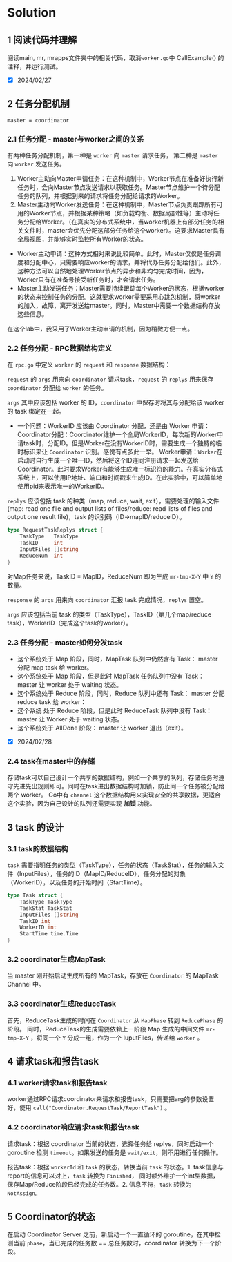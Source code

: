 # Solution

## 1 阅读代码并理解

阅读main, mr, mrapps文件夹中的相关代码，取消`worker.go`中 CallExample() 
的注释，并运行测试。

- [x] 2024/02/27

## 2 任务分配机制

`master = coordinator`

### 2.1 任务分配 - master与worker之间的关系

有两种任务分配机制，第一种是 `worker` 向 `master` 请求任务，
第二种是 `master` 向 `worker` 发送任务。

1. Worker主动向Master申请任务：在这种机制中，Worker节点在准备好执行新任务时，会向Master节点发送请求以获取任务。Master节点维护一个待分配任务的队列，并根据到来的请求将任务分配给请求的Worker。
2. Master主动向Worker发送任务：在这种机制中，Master节点负责跟踪所有可用的Worker节点，并根据某种策略（如负载均衡、数据局部性等）主动将任务分配给Worker。（在真实的分布式系统中，当worker机器上有部分任务的相关文件时，master会优先分配这部分任务给这个worker）。这要求Master具有全局视图，并能够实时监控所有Worker的状态。

- Worker主动申请：这种方式相对来说比较简单。此时，Master仅仅是任务调度和分配中心，只需要响应worker的请求，并将代办任务分配给他们。此外，这种方法可以自然地处理Worker节点的异步和非均匀完成时间，因为，Worker只有在准备号接受新任务时，才会请求任务。
- Master主动发送任务：Master需要持续跟踪每个Worker的状态，根据worker的状态来控制任务的分配。这就要求worker需要采用心跳包机制，将worker的加入，故障，离开发送给master。同时，Master中需要一个数据结构存放这些信息。

在这个lab中，我采用了Worker主动申请的机制，因为稍微方便一点。

### 2.2 任务分配 - RPC数据结构定义

在 `rpc.go` 中定义 `worker` 的 `request` 和 `response` 数据结构：

`request` 的 `args` 用来向 `coordinator` 请求task，`request` 的 `replys` 用来保存 `coordinator` 分配给 `worker` 的任务。

`args` 其中应该包括 worker 的 ID，`coordinator` 中保存时将其与分配给该 worker 的 task 绑定在一起。
- 一个问题：WorkerID 应该由 Coordinator 分配，还是由 Worker 申请：
    Coordinator分配：Coordinator维护一个全局WorkerID，每次新的Worker申请task时，分配ID。但是Worker在没有WorkerID时，需要生成一个独特的临时标识来让 `Coordinator` 识别。感觉有点多此一举。
    Worker申请：`Worker`在启动时自行生成一个唯一ID，然后将这个ID连同注册请求一起发送给Coordinator。此时要求Worker有能够生成唯一标识符的能力。在真实分布式系统上，可以使用IP地址、端口和时间戳来生成ID。在此实验中，可以简单地使用pid来表示唯一的WorkerID。

`replys` 应该包括 task 的种类（map, reduce, wait, exit），需要处理的输入文件(map: read one file and output lists of files/reduce: read lists of files and output one result file)，task 的识别码（ID->mapID/reduceID）。

```go
type RequestTaskReplys struct {
	TaskType   TaskType
	TaskID     int
	InputFiles []string
	ReduceNum  int
}
```

对Map任务来说，TaskID = MapID，ReduceNum 即为生成 `mr-tmp-X-Y` 中 `Y` 的数量。

`response` 的 `args` 用来向 `coordinator` 汇报 task 完成情况，`replys` 置空。

`args` 应该包括当前 task 的类型（TaskType），TaskID（第几个map/reduce task），WorkerID（完成这个task的worker）。

### 2.3 任务分配 - master如何分发task

- 这个系统处于 Map 阶段，同时，MapTask 队列中仍然含有 Task：
    master 分配 map task 给 worker。
- 这个系统处于 Map 阶段，但是此时 MapTask 任务队列中没有 Task：
    master 让 worker 处于 waiting 状态。
- 这个系统处于 Reduce 阶段，同时，Reduce 队列中还有 Task：
    master 分配 reduce task 给 worker：
- 这个系统 处于 Reduce 阶段，但是此时 ReduceTask 队列中没有 Task：
    master 让 Worker 处于 waiting 状态。
- 这个系统处于 AllDone 阶段：
    master 让 worker 退出（exit）。

- [x] 2024/02/28

### 2.4 task在master中的存储

存储task可以自己设计一个共享的数据结构，例如一个共享的队列，存储任务时遵守先进先出规则即可。同时在task进出数据结构时加锁，防止同一个任务被分配给两个 worker。
Go中有 `channel` 这个数据结构用来实现安全的共享数据，更适合这个实验，因为自己设计的队列还需要实现 **加锁** 功能。

## 3 task 的设计

### 3.1 task的数据结构

`task` 需要指明任务的类型（TaskType），任务的状态（TaskStat），任务的输入文件（InputFiles），任务的ID（MapID/ReduceID），任务分配的对象（WorkerID），以及任务的开始时间（StartTime）。

```go
type Task struct {
    TaskType TaskType
    TaskStat TaskStat
    InputFiles []string
    TaskID int
    WorkerID int
    StartTime time.Time
}
```

### 3.2 coordinator生成MapTask

当 master 刚开始启动生成所有的 MapTask，存放在 `Coordinator` 的 MapTask Channel 中。

### 3.3 coordinator生成ReduceTask

首先，ReduceTask生成的时间在 `Coordinator` 从 `MapPhase` 转到 `ReducePhase` 的阶段。
同时，ReduceTask的生成需要依赖上一阶段 Map 生成的中间文件 `mr-tmp-X-Y` ，将同一个 `Y` 分成一组，作为一个 IuputFiles，传递给 `worker` 。

## 4 请求task和报告task

### 4.1 worker请求task和报告task

worker通过RPC请求coordinator来请求和报告task，只需要把arg的参数设置好，使用 `call("Coordinator.RequestTask/ReportTask")` 。

### 4.2 coordinator响应请求task和报告task

请求task：根据 coordinator 当前的状态，选择任务给 replys，同时启动一个 goroutine 检测 `timeout`。如果发送的任务是 `wait/exit`，则不用进行任何操作。

报告task：根据 `workerId` 和 `task` 的状态，转换当前 `task` 的状态。1. task信息与report的信息可以对上，`task` 转换为 `Finished`， 同时额外维护一个int型数据，保存Map/Reduce阶段已经完成的任务数。2. 信息不符，`task` 转换为 `NotAssign`。

## 5 Coordinator的状态

在启动 Coordinator Server 之前，新启动一个一直循环的 goroutine，在其中检测当前 `phase`，当已完成的任务数 == 总任务数时，coordinator 转换为下一个阶段。
